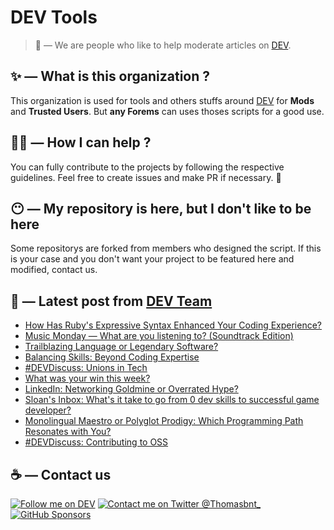 # DEV Tools

> 🔧 — We are people who like to help moderate articles on [DEV](https://dev.to).

## ✨ — What is this organization ?

This organization is used for tools and others stuffs around [DEV](https://dev.to) for **Mods** and **Trusted Users**. But __any Forems__ can uses thoses scripts for a good use.


## 💪🏼 — How I can help ?

You can fully contribute to the projects by following the respective guidelines. Feel free to create issues and make PR if necessary. 🎉

## 😶 — My repository is here, but I don't like to be here

Some repositorys are forked from members who designed the script. If this is your case and you don't want your project to be featured here and modified, contact us.

## 📝 — Latest post from [DEV Team](https://dev.to/devteam)

<!-- BLOG-POST-LIST:START -->
- [How Has Ruby&#39;s Expressive Syntax Enhanced Your Coding Experience?](https://dev.to/devteam/how-has-rubys-expressive-syntax-enhanced-your-coding-experience-26b6)
- [Music Monday — What are you listening to? &lpar;Soundtrack Edition&rpar;](https://dev.to/devteam/music-monday-what-are-you-listening-to-soundtrack-edition-49e1)
- [Trailblazing Language or Legendary Software?](https://dev.to/devteam/trailblazing-language-or-legendary-software-1lf2)
- [Balancing Skills: Beyond Coding Expertise](https://dev.to/devteam/balancing-skills-beyond-coding-expertise-4k93)
- [#DEVDiscuss: Unions in Tech](https://dev.to/devteam/devdiscuss-unions-in-tech-44c5)
- [What was your win this week?](https://dev.to/devteam/what-was-your-win-this-week-13db)
- [LinkedIn: Networking Goldmine or Overrated Hype?](https://dev.to/devteam/linkedin-networking-goldmine-or-overrated-hype-1mij)
- [Sloan&#39;s Inbox: What&#39;s it take to go from 0 dev skills to successful game developer?](https://dev.to/devteam/sloans-inbox-whats-it-take-to-go-from-0-dev-skills-to-successful-game-developer-60h)
- [Monolingual Maestro or Polyglot Prodigy: Which Programming Path Resonates with You?](https://dev.to/devteam/monolingual-maestro-or-polyglot-prodigy-which-programming-path-resonates-with-you-aeg)
- [#DEVDiscuss: Contributing to OSS](https://dev.to/devteam/devdiscuss-contributing-to-oss-3d99)
<!-- BLOG-POST-LIST:END -->


## ☕ — Contact us

[![Follow me on DEV](https://img.shields.io/badge/dev.to-%2308090A.svg?&style=for-the-badge&logo=dev.to&logoColor=white&alt=devto)](https://dev.to/thomasbnt)
[![Contact me on Twitter @Thomasbnt_](https://img.shields.io/badge/Contact%20me%20on%20Twitter-%231DA1F2.svg?&style=for-the-badge&logo=twitter&logoColor=white&alt=twitter)](https://twitter.com/messages/1142357270-1142357270?text=Hello,%20I%20contact%20you%20from%20devtotools%20&recipient_id=1142357270) [![GitHub Sponsors](https://img.shields.io/badge/Sponsor%20me-%23EA54AE.svg?&style=for-the-badge&logo=github-sponsors&logoColor=white)](https://github.com/sponsors/thomasbnt)


